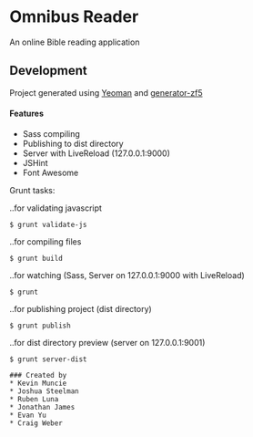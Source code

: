# Omnibus Reader

An online Bible reading application

## Development

Project generated using [Yeoman](http://yeoman.io/index.html) and [generator-zf5](https://github.com/juliancwirko/generator-zf5)

#### Features
* Sass compiling
* Publishing to dist directory
* Server with LiveReload (127.0.0.1:9000)
* JSHint
* Font Awesome

Grunt tasks:

..for validating javascript
```
$ grunt validate-js
```
..for compiling files
```
$ grunt build
```
..for watching (Sass, Server on 127.0.0.1:9000 with LiveReload)
```
$ grunt
```
..for publishing project (dist directory)
```
$ grunt publish
```
..for dist directory preview (server on 127.0.0.1:9001)
```
$ grunt server-dist

### Created by
* Kevin Muncie
* Joshua Steelman
* Ruben Luna
* Jonathan James
* Evan Yu
* Craig Weber
